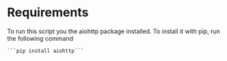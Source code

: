 # Requirements
To run this script you the aiohttp package installed. To install it with pip, run the following command

    ```pip install aiohttp```
